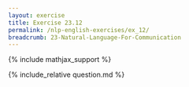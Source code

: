 ```yaml
---
layout: exercise
title: Exercise 23.12
permalink: /nlp-english-exercises/ex_12/
breadcrumb: 23-Natural-Language-For-Communication
---
```


{% include mathjax_support %}

<div><i class="arrow-up loader" data-chapter="nlp-english-exercises" data-exercise="ex_12" data-rating="0"></i></div>
{% include_relative question.md %}
